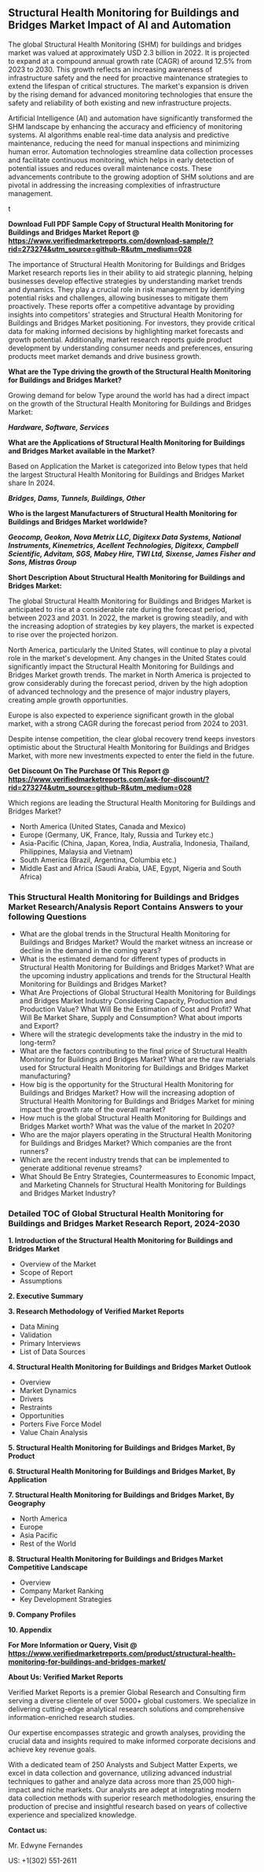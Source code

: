 <h2>Structural Health Monitoring for Buildings and Bridges Market Impact of AI and Automation</h2><p>The global Structural Health Monitoring (SHM) for buildings and bridges market was valued at approximately USD 2.3 billion in 2022. It is projected to expand at a compound annual growth rate (CAGR) of around 12.5% from 2023 to 2030. This growth reflects an increasing awareness of infrastructure safety and the need for proactive maintenance strategies to extend the lifespan of critical structures. The market's expansion is driven by the rising demand for advanced monitoring technologies that ensure the safety and reliability of both existing and new infrastructure projects.</p><p>Artificial Intelligence (AI) and automation have significantly transformed the SHM landscape by enhancing the accuracy and efficiency of monitoring systems. AI algorithms enable real-time data analysis and predictive maintenance, reducing the need for manual inspections and minimizing human error. Automation technologies streamline data collection processes and facilitate continuous monitoring, which helps in early detection of potential issues and reduces overall maintenance costs. These advancements contribute to the growing adoption of SHM solutions and are pivotal in addressing the increasing complexities of infrastructure management.</p>t</p><p id="" class=""><strong>Download Full PDF Sample Copy of Structural Health Monitoring for Buildings and Bridges Market Report @ <a href="https://www.verifiedmarketreports.com/download-sample/?rid=273274&utm_source=github-R&utm_medium=028" target="_blank">https://www.verifiedmarketreports.com/download-sample/?rid=273274&utm_source=github-R&utm_medium=028</a></strong></p><p>The importance of&nbsp;Structural Health Monitoring for Buildings and Bridges Market research reports lies in their ability to aid strategic planning, helping businesses develop effective strategies by understanding market trends and dynamics. They play a crucial role in risk management by identifying potential risks and challenges, allowing businesses to mitigate them proactively. These reports offer a competitive advantage by providing insights into competitors' strategies and Structural Health Monitoring for Buildings and Bridges Market positioning. For investors, they provide critical data for making informed decisions by highlighting market forecasts and growth potential. Additionally, market research reports guide product development by understanding consumer needs and preferences, ensuring products meet market demands and drive business growth.</p><p><strong>What are the&nbsp;Type driving the growth of the Structural Health Monitoring for Buildings and Bridges Market?</strong></p><p id="" class="">Growing demand for below Type around the world has had a direct impact on the growth of the Structural Health Monitoring for Buildings and Bridges Market:</p><em><strong>Hardware, Software, Services</strong></em></p><strong>What are the&nbsp;Applications&nbsp;of Structural Health Monitoring for Buildings and Bridges Market available in the Market?</strong></p><p id="" class="">Based on Application the Market is categorized into Below types that held the largest Structural Health Monitoring for Buildings and Bridges Market share In 2024.</p><em><strong>Bridges, Dams, Tunnels, Buildings, Other</strong></em></p><strong>Who is the largest Manufacturers of Structural Health Monitoring for Buildings and Bridges Market worldwide?</strong></p><p><em><strong>Geocomp, Geokon, Nova Metrix LLC, Digitexx Data Systems, National Instruments, Kinemetrics, Acellent Technologies, Digitexx, Campbell Scientific, Advitam, SGS, Mabey Hire, TWI Ltd, Sixense, James Fisher and Sons, Mistras Group</strong></em></p><p id="" class=""><strong>Short Description About Structural Health Monitoring for Buildings and Bridges Market:</strong></p><p>The global Structural Health Monitoring for Buildings and Bridges Market is anticipated to rise at a considerable rate during the forecast period, between 2023 and 2031. In 2022, the market is growing steadily, and with the increasing adoption of strategies by key players, the market is expected to rise over the projected horizon.</p><p>North America, particularly the United States, will continue to play a pivotal role in the market's development. Any changes in the United States could significantly impact the Structural Health Monitoring for Buildings and Bridges Market growth trends. The market in North America is projected to grow considerably during the forecast period, driven by the high adoption of advanced technology and the presence of major industry players, creating ample growth opportunities.</p><p>Europe is also expected to experience significant growth in the global market, with a strong CAGR during the forecast period from 2024 to 2031.</p><p>Despite intense competition, the clear global recovery trend keeps investors optimistic about the Structural Health Monitoring for Buildings and Bridges Market, with more new investments expected to enter the field in the future.</p><p id="" class=""><strong>Get Discount On The Purchase Of This Report @ <a href="https://www.verifiedmarketreports.com/ask-for-discount/?rid=273274&utm_source=github-R&utm_medium=028" target="_blank">https://www.verifiedmarketreports.com/ask-for-discount/?rid=273274&utm_source=github-R&utm_medium=028</a></strong></p>Which regions are leading the Structural Health Monitoring for Buildings and Bridges Market?</p><ul><li>North America (United States, Canada and Mexico)</li><li>Europe (Germany, UK, France, Italy, Russia and Turkey etc.)</li><li>Asia-Pacific (China, Japan, Korea, India, Australia, Indonesia, Thailand, Philippines, Malaysia and Vietnam)</li><li>South America (Brazil, Argentina, Columbia etc.)</li><li>Middle East and Africa (Saudi Arabia, UAE, Egypt, Nigeria and South Africa)</li></ul><h3 id="" class="">This Structural Health Monitoring for Buildings and Bridges Market Research/Analysis Report Contains Answers to your following Questions</h3><ul><li>What are the global trends in the Structural Health Monitoring for Buildings and Bridges Market? Would the market witness an increase or decline in the demand in the coming years?</li><li>What is the estimated demand for different types of products in Structural Health Monitoring for Buildings and Bridges Market? What are the upcoming industry applications and trends for the Structural Health Monitoring for Buildings and Bridges Market?</li><li>What Are Projections of Global Structural Health Monitoring for Buildings and Bridges Market Industry Considering Capacity, Production and Production Value? What Will Be the Estimation of Cost and Profit? What Will Be Market Share, Supply and Consumption? What about imports and Export?</li><li>Where will the strategic developments take the industry in the mid to long-term?</li><li>What are the factors contributing to the final price of Structural Health Monitoring for Buildings and Bridges Market? What are the raw materials used for Structural Health Monitoring for Buildings and Bridges Market manufacturing?</li><li>How big is the opportunity for the Structural Health Monitoring for Buildings and Bridges Market? How will the increasing adoption of Structural Health Monitoring for Buildings and Bridges Market for mining impact the growth rate of the overall market?</li><li>How much is the global Structural Health Monitoring for Buildings and Bridges Market worth? What was the value of the market In 2020?</li><li>Who are the major players operating in the Structural Health Monitoring for Buildings and Bridges Market? Which companies are the front runners?</li><li>Which are the recent industry trends that can be implemented to generate additional revenue streams?</li><li>What Should Be Entry Strategies, Countermeasures to Economic Impact, and Marketing Channels for Structural Health Monitoring for Buildings and Bridges Market Industry?</li></ul><h3 id="" class="">Detailed TOC of Global Structural Health Monitoring for Buildings and Bridges Market Research Report, 2024-2030</h3><p id="" class=""><strong>1. Introduction of the Structural Health Monitoring for Buildings and Bridges Market</strong></p><ul><li>Overview of the Market</li><li>Scope of Report</li><li>Assumptions</li></ul><p id="" class=""><strong>2. Executive Summary</strong></p><p id="" class=""><strong>3. Research Methodology of Verified Market Reports</strong></p><ul><li>Data Mining</li><li>Validation</li><li>Primary Interviews</li><li>List of Data Sources</li></ul><p id="" class=""><strong>4. Structural Health Monitoring for Buildings and Bridges Market Outlook</strong></p><ul><li>Overview</li><li>Market Dynamics</li><li>Drivers</li><li>Restraints</li><li>Opportunities</li><li>Porters Five Force Model</li><li>Value Chain Analysis</li></ul><p id="" class=""><strong>5. Structural Health Monitoring for Buildings and Bridges Market, By Product</strong></p><p id="" class=""><strong>6. Structural Health Monitoring for Buildings and Bridges Market, By Application</strong></p><p id="" class=""><strong>7. Structural Health Monitoring for Buildings and Bridges Market, By Geography</strong></p><ul><li>North America</li><li>Europe</li><li>Asia Pacific</li><li>Rest of the World</li></ul><p id="" class=""><strong>8. Structural Health Monitoring for Buildings and Bridges Market Competitive Landscape</strong></p><ul><li>Overview</li><li>Company Market Ranking</li><li>Key Development Strategies</li></ul><p id="" class=""><strong>9. Company Profiles</strong></p><p id="" class=""><strong>10. Appendix</strong></p><p id="" class=""><strong>For More Information or Query, Visit @ <a href="https://www.verifiedmarketreports.com/product/structural-health-monitoring-for-buildings-and-bridges-market/" target="_blank">https://www.verifiedmarketreports.com/product/structural-health-monitoring-for-buildings-and-bridges-market/</a></strong></p><p id="" class=""><strong>About Us: Verified Market Reports</strong></p><p id="" class="">Verified Market Reports is a premier Global Research and Consulting firm serving a diverse clientele of over 5000+ global customers. We specialize in delivering cutting-edge analytical research solutions and comprehensive information-enriched research studies.</p><p id="" class="">Our expertise encompasses strategic and growth analyses, providing the crucial data and insights required to make informed corporate decisions and achieve key revenue goals.</p><p id="" class="">With a dedicated team of 250 Analysts and Subject Matter Experts, we excel in data collection and governance, utilizing advanced industrial techniques to gather and analyze data across more than 25,000 high-impact and niche markets. Our analysts are adept at integrating modern data collection methods with superior research methodologies, ensuring the production of precise and insightful research based on years of collective experience and specialized knowledge.</p><p id="" class=""><strong>Contact us:</strong></p><p id="" class="">Mr. Edwyne Fernandes</p><p id="" class="">US: +1(302) 551-2611</p>